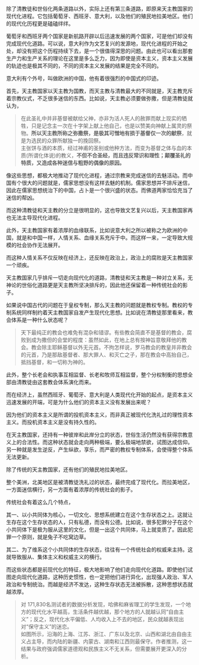 <p data-pid="wDFWprQV">除了清教徒和世俗化两条道路以外，实际上还有第三条道路，即原来天主教国家的现代化进程。它包括葡萄牙、西班牙、意大利，以及他们的殖民地拉美地区。他们的现代化历程更是磕磕绊绊。</p><p data-pid="W1MQu0Is">葡萄牙和西班牙两个国家是新航路开辟以后迅速发展的两个国家，可是他们却没有完成现代化道路。可以说，意大利作为文艺复兴的发源地，现代化进程的开始之处，却没有把这个历程持续下去，是一个很值得深思的问题。由此也可以看出那套生产力和生产关系的理论在这里是多么乏力，因为即使是资本主义，资本主义发展的轨迹也是极其不同的，不同的资本主义发展的结果是完全不同的。</p><p data-pid="ZRnYQjwD">意大利有个外号，叫做欧洲的中国，他有着很强烈的中国式的印迹。</p><p data-pid="Bjejyp_P">首先，天主教国家以天主教为国教，而天主教与清教最大的不同就是，天主教充斥着宗教仪式，不乏很多迷信的东西。比如说，天主教必须要做弥撒，但是清教徒就认为，</p><blockquote data-pid="XPRi5-Hg">在此圣礼中并非基督被献给父神，亦非为活人死人的赦罪而献上现实的牺牲，只是记念主一次在十字架上献上他自己，也是以赞美向神献上属灵的祭物。<b>所以天主教所称之弥撒祭，是极其可憎地有损于基督仅一次的献祭</b>，就是为选民的众罪所献独一的挽回祭。<br>主张饼与酒的本质，经过神甫的圣别或他种方法，而变为基督之体与血的本质(所谓化体说)的教义，<b>不但不合圣经，而且违反常识和理性；颠覆圣礼的特质，又造成各种迷信与粗野的偶像的原因。</b></blockquote><p data-pid="Y6q4dHxJ">像这些思想，都极大地推动了现代化进程，通过宗教来完成迷信的去魅活动。而中国有个很大的问题就是，儒家思想没有这样去魅的机制。儒家思想并不排斥迷信，因此在儒家思想统治下的中国，占卜是一个很兴盛的状态。而佛道两家恰恰充当了迷信的帮凶。</p><p data-pid="SjdibqVZ">而这种清教徒和天主教的分立是很明显的，这也导致文艺复兴以后，天主教国家再也无法主导现代化进程。</p><p data-pid="8VxT350V">此外，天主教国家有着浓厚的血缘联系，比如说意大利之所以被称之为欧洲的中国，就是和中国一样，人情关系、血缘关系充斥于中。而这样一来，一定导致大规模的社会协作无法展开。</p><p data-pid="4WNchvxU">而这种人情关系不仅反映在经济上，还反映在政治上，政治上的腐败是天主教国家一个顽疾。</p><p data-pid="7pMv_RGh">天主教国家几乎排斥一切走向现代化的道路，清教徒和天主教是一种对立关系，无神论的世俗化道路更是天主教所坚决排斥的，因此他还保留着一种传统社会的影子。</p><p data-pid="qpDtMp52">如果说中国古代的问题在于皇权专制，那么天主教的问题就是教权专制。教权的专制系统同样制约着天主教国家自发产生现代化思想。比如说在清教徒那里看来，教会体系是一种什么状态呢？</p><blockquote data-pid="bOAGjmw8">天下最纯正的教会也难免有混杂和错谬。有些教会简直不是基督的教会，腐败到成为撒但的会堂的程度：虽然如此，在地上总有按神旨意敬拜他的教会。教会除主耶稣基督以外无元首。不拘怎样说，罗马教会的教皇并非教会的元首，乃是那敌基督者、那大罪人、和灭亡之子，那在教会中高抬自己，抵挡基督，和一切称为神的。</blockquote><p data-pid="7UnsV_ff">此外，整个长老会和执事互相监督、长老和牧师互相监督，整个分权制衡的思想全部由清教徒由这套教会体系演化而来。</p><p data-pid="VRGngg-v">而在经济上，虽然西班牙、葡萄牙、意大利是人类现代化开始的起点，是资本主义迅速发展的开端，可是为什么他们的资本主义没有发展出来呢？</p><p data-pid="1hxIkpZz">因为他们的资本主义是所谓的投机资本主义，而非真正被现代化洗礼过的理性资本主义。而投机资本主义是没有持久性的。</p><p data-pid="YbSeoE1F">在天主教国家，还持有一种彼岸和此岸分立的状态，世俗生活仍然没有获得宗教意义上的合法性。而这种状态就会走向两种极端，要么极端地禁欲，试图达成信仰。另一种就是发生逆反，产生纵欲，享乐，而严密的教权专制体系，会使得整个体系无法更新。</p><p data-pid="Ohv9D6qg">除了传统的天主教国家，还有他们的殖民地拉美地区。</p><p data-pid="Pzjruq5g">整个美洲，北美地区是被清教徒洗礼过的状态，最终完成了现代化。而拉美地区，一方面迷信横行，另一方面有着浓厚的传统社会的影子。</p><p data-pid="S8lEXwOX">传统社会有着这么几个特点，</p><p data-pid="FEjuO5M6">其一、以小共同体为核心，一切文化、思想系统建立在这个生存状态之上。这就让生存在这个生存状态的人，只有私德，而没有公德。比如说，很多犯罪分子在这个小共同体下是极为服从这里的文化，但是一出这个共同体，马上就变质了。因此犯罪一个原则，就是兔子不吃窝边草。</p><p data-pid="Cq-V893Y">其二、为了维系这个小共同体的生存状态，往往有一个传统社会的权威来主持。这就导致服从、集体主义和权威主义的横行。</p><p data-pid="DgHhdA2R">而这些状态都是前现代化的特征，极大地影响了他们走向现代化道路。即使他们试图走向现代化道路，这种历史惯性，也一定把他们进行异化，出现强人政治、军人政治和专制统治。而越是经济不发达，这种生存状态无法被拆散，这种思想状态就越浓厚。</p><blockquote data-pid="muyEk1IY">对 171,830名测试者的数据分析发现，哈佛和麻省理工的学生发现，一个地方的现代化水平越高，生活条件越优越，那个地方的人就越认同“自由主义”；反之，现代化水平偏低、人均收入上不去的地区，民众就越表现出对“保守主义”的迷恋。<br>如图所示，沿海的上海、江苏、浙江、广东以及北京、山西和湖北由自由主义占主导，而内陆的新疆、内蒙古、湖南和江西则最保守。作者推测，这一结果与政府强调儒家道德观和民族主义不无关系，但需要展开更深入的分析。</blockquote><p></p><p></p>